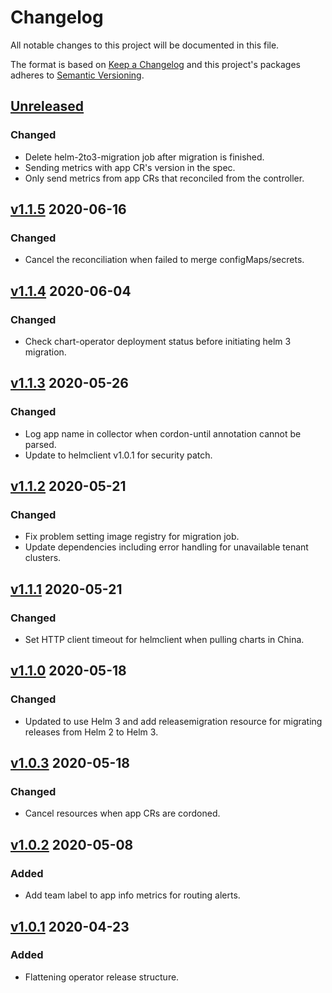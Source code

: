 # Changelog

All notable changes to this project will be documented in this file.

The format is based on [Keep a Changelog](http://keepachangelog.com/en/1.0.0/)
and this project's packages adheres to [Semantic Versioning](http://semver.org/spec/v2.0.0.html).

## [Unreleased]

### Changed

- Delete helm-2to3-migration job after migration is finished.
- Sending metrics with app CR's version in the spec.
- Only send metrics from app CRs that reconciled from the controller. 

## [v1.1.5] 2020-06-16

### Changed

- Cancel the reconciliation when failed to merge configMaps/secrets. 

## [v1.1.4] 2020-06-04

### Changed

- Check chart-operator deployment status before initiating helm 3 migration.

## [v1.1.3] 2020-05-26

### Changed

- Log app name in collector when cordon-until annotation cannot be parsed.
- Update to helmclient v1.0.1 for security patch.

## [v1.1.2] 2020-05-21

### Changed

- Fix problem setting image registry for migration job.
- Update dependencies including error handling for unavailable tenant clusters.

## [v1.1.1] 2020-05-21

### Changed

- Set HTTP client timeout for helmclient when pulling charts in China.

## [v1.1.0] 2020-05-18

### Changed

- Updated to use Helm 3 and add releasemigration resource for migrating releases
from Helm 2 to Helm 3.

## [v1.0.3] 2020-05-18

### Changed

- Cancel resources when app CRs are cordoned.

## [v1.0.2] 2020-05-08

### Added

- Add team label to app info metrics for routing alerts.

## [v1.0.1] 2020-04-23

### Added

- Flattening operator release structure.

[Unreleased]: https://github.com/giantswarm/app-operator/compare/v1.1.5..HEAD

[v1.1.5]: https://github.com/giantswarm/app-operator/compare/v1.1.4..v1.1.5
[v1.1.4]: https://github.com/giantswarm/app-operator/compare/v1.1.3..v1.1.4
[v1.1.3]: https://github.com/giantswarm/app-operator/compare/v1.1.2..v1.1.3
[v1.1.2]: https://github.com/giantswarm/app-operator/compare/v1.1.1..v1.1.2
[v1.1.1]: https://github.com/giantswarm/app-operator/compare/v1.1.0..v1.1.1
[v1.1.0]: https://github.com/giantswarm/app-operator/compare/v1.0.3..v1.1.0
[v1.0.3]: https://github.com/giantswarm/app-operator/compare/v1.0.2..v1.0.3
[v1.0.2]: https://github.com/giantswarm/app-operator/compare/v1.0.1..v1.0.2
[v1.0.1]: https://github.com/giantswarm/app-operator/releases/tag/v1.0.1
